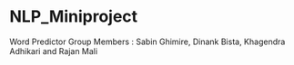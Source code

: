 # NLP_Miniproject
Word Predictor
Group Members : Sabin Ghimire, Dinank Bista, Khagendra Adhikari and Rajan Mali
